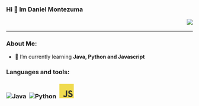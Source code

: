 ### Hi 👋 Im Daniel Montezuma
<div id="header" align="right">
<img src=https://media.giphy.com/media/RbDKaczqWovIugyJmW/giphy.gif  widht="150"/>
</div>

<div 
<h1 align="center" Hi 👋 Im Daniel Montezuma <h1/>
</div>

---
### About Me:
- 🌱 I’m currently learning **Java, Python and Javascript**

<div align="left">
<h3> Languages and tools: <h3/>
<div>
  <img src=https://es.vexels.com/png-svg/vista-previa/166401/icono-del-lenguaje-de-programacion-java  title="Java" alt="Java" width="40" height="40"/>&nbsp
  <img src="https://icon-icons.com/es/icono/python/104452"  title="Python" alt="Python" width="40" height="40"/>&nbsp
  <img src="https://github.com/devicons/devicon/blob/master/icons/javascript/javascript-original.svg" width="40" height="40"/>&nbsp
</div>
